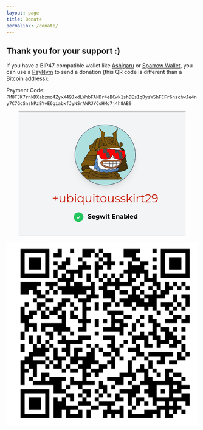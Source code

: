 ```yaml
---
layout: page
title: Donate
permalink: /donate/
---
```


## Thank you for your support :)
If you have a BIP47 compatible wallet like [Ashigaru](https://ashigaru.rs/) or [Sparrow Wallet](https://www.sparrowwallet.com/), you can use a [PayNym](https://paynym.rs/+ubiquitousskirt29) to send a donation (this QR code is different than a Bitcoin address):

Payment Code: `PM8TJK7rnkDXabzmo4ZyxX49JxdLWhbFANDr4eBCwk1shDEs1qDysW5hFCFr6hschwJe4ny7C7GcSnsNPzBYvE6giabxfJyNSrAWRJYCoHMo7j4h8AB9`

<p align="center">
<img src="/assets/ubiquitousskirt29-paynym.png">
</p>
<p align="center">
<img src="/assets/ubiquitousskirt29-QR.png">
</p>

